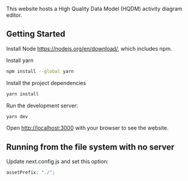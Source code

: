 This website hosts a High Quality Data Model (HQDM) activity diagram editor.

## Getting Started

Install Node https://nodejs.org/en/download/, which includes npm.

Install yarn

```bash
npm install --global yarn
```

Install the project dependencies

```bash
yarn install
```

Run the development server:

```bash
yarn dev
```

Open [http://localhost:3000](http://localhost:3000) with your browser to see the website.

## Running from the file system with no server

Update next.config.js and set this option:

```js
assetPrefix: "./";
```

